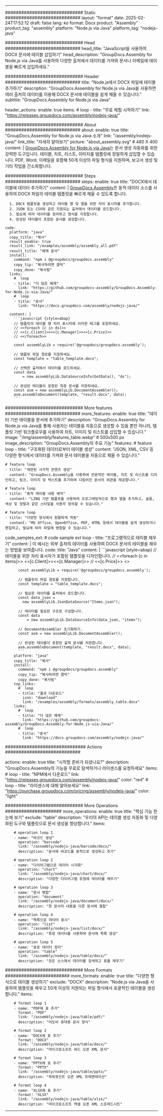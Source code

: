 



---
############################# Static ############################
layout: "format"
date:  2025-02-24T17:52:12
draft: false
lang: ko
format: Docx
product: "Assembly"
product_tag: "assembly"
platform: "Node.js via Java"
platform_tag: "nodejs-java"

############################# Head ############################
head_title: "JavaScript을 사용하여 DOCX 문서에 테이블 삽입하기"
head_description: "GroupDocs.Assembly for Node.js via Java를 사용하여 다양한 출처에서 데이터를 가져와 문서나 이메일에 테이블을 빠르게 삽입하세요."

############################# Header ############################
title: "Node.js에서 DOCX 파일에 테이블 추가하기" 
description: "GroupDocs.Assembly for Node.js via Java을 사용하면 여러 출처의 데이터를 이용해 DOCX 문서에 테이블을 쉽게 채울 수 있습니다."
subtitle: "GroupDocs.Assembly for Node.js via Java" 

header_actions:
  enable: true
  items:
    #  loop
    - title: "무료 체험 시작하기"
      link: "https://releases.groupdocs.com/assembly/nodejs-java/"
      
############################# About ############################
about:
    enable: true
    title: "GroupDocs.Assembly for Node.js via Java 소개"
    link: "/assembly/nodejs-java/"
    link_title: "자세히 알아보기"
    picture: "about_assembly.svg" # 480 X 400
    content: |
       [GroupDocs.Assembly for Node.js via Java](/assembly/nodejs-java/)는 문서 생성 자동화를 위한 강력한 도구입니다. 테이블, 차트, 리스트, 이미지를 템플릿에 정밀하게 삽입할 수 있습니다. PDF, Word, 이메일을 포함해 50개 이상의 파일 형식을 지원하며, 보고서 생성 및 기타 작업을 간소화합니다.

############################# Steps ############################
steps:
    enable: true
    title: "DOCX에서 테이블에 데이터 추가하기"
    content: |
      [GroupDocs.Assembly](/assembly/nodejs-java/)은 동적 데이터 소스를 사용하여 DOCX 파일의 테이블 템플릿을 빠르게 채울 수 있도록 합니다.
      
      1. DOCX 템플릿을 생성하고 테이블 행 및 열을 위한 자리 표시자를 추가합니다.
      2. JSON 또는 CSV와 같은 지원되는 출처에서 데이터를 로드합니다.
      3. 필요에 따라 데이터를 정리하고 형식을 지정합니다.
      4. 완성된 테이블이 포함된 문서를 생성합니다.
   
    code:
      platform: "java"
      copy_title: "복사"
      result_enable: true
      result_link: "/examples/assembly/assembly_all.pdf"
      result_title: "예제 문서"
      install:
        command: "npm i @groupdocs/groupdocs.assembly"
        copy_tip: "복사하려면 클릭"
        copy_done: "복사됨"
      links:
        #  loop
        - title: "더 많은 예제"
          link: "https://github.com/groupdocs-assembly/GroupDocs.Assembly-for-Node.js-via-Java/"
        #  loop
        - title: "문서"
          link: "https://docs.groupdocs.com/assembly/nodejs-java/"
          
      content: |
        ```javascript {style=abap}
        // 템플릿의 테이블 행 자리 표시자에 이러한 태그를 포함하세요.
        // <<foreach [c in ds]>>
        // <<[c.Client]>><<[c.Manager]>><<[c.Price]>>
        // <</foreach>>
    
        const assemblyLib = require('@groupdocs/groupdocs.assembly');

        // 템플릿 파일 경로를 지정하세요.
        const template = "table_template.docx";

        // 선택한 출처에서 데이터를 로드하세요.
        const data 
            = new assemblyLib.DataSourceInfo(GetData(), "ds");

        // 완성된 테이블이 포함된 최종 문서를 저장하세요.
        const asm = new assemblyLib.DocumentAssembler();
        asm.assembleDocument(template, "result.docx", data);
        ```           

############################# More features ############################
more_features:
  enable: true
  title: "데이터 기반 테이블을 문서에 추가하기"
  description: "GroupDocs.Assembly for Node.js via Java을 통해 사용자는 테이블을 자동으로 생성할 수 있을 뿐만 아니라, 템플릿 기반 워크플로우를 사용하여 차트, 이미지 및 리스트를 삽입할 수 있습니다."
  image: "/img/assembly/features_table.webp" # 500x500 px
  image_description: "GroupDocs.Assembly의 주요 기능"
  features:
    # feature loop
    - title: "구조화된 데이터로부터 테이블 생성"
      content: "JSON, XML, CSV 등 다양한 형식에서 데이터를 가져와 문서 테이블을 자동으로 채울 수 있습니다."

    # feature loop
    - title: "세련된 시각적 콘텐츠 생성"
      content: "GroupDocs.Assembly을 사용하여 전문적인 테이블, 차트 및 리스트를 디자인하고, 링크, 이미지 및 텍스트를 추가하여 다듬어진 문서의 외관을 제공합니다."

    # feature loop
    - title: "동적 테이블 내용 배치"
      content: "LINQ 기반 템플릿을 사용하여 프로그래밍적으로 행과 열을 추가하고, 글꼴, 색상 및 정렬과 같은 스타일을 사용자 정의할 수 있습니다."

    # feature loop
    - title: "다양한 형식에서 원활하게 작동"
      content: "MS Office, OpenOffice, PDF, HTML 등에서 테이블을 쉽게 생성하거나 편집하고, 필요에 따라 파일에 병합할 수 있습니다."
      
  code_samples_ext:
    # code sample ext loop
    - title: "프로그램적으로 테이블 채우기"
      content: |
        이 예시는 외부 출처의 데이터를 사용하여 DOCX 문서의 테이블을 채우는 방법을 보여줍니다.
      code:
        title: "Java"
        content: |
          ```javascript {style=abap}
          // 테이블을 위한 자리 표시자가 포함된 템플릿을 디자인합니다.
          // <<foreach [c in items]>> <<[c.Client]>><<[c.Manager]>>
          //  <<[c.Price]>> <</foreach>>
          
          const assemblyLib = require('@groupdocs/groupdocs.assembly');

          // 템플릿의 파일 경로를 지정합니다.
          const template = "table_template.docx";

          // 필요한 데이터를 출처에서 로드합니다.
          const data_json = 
            new assemblyLib.JsonDataSource("Items.json");

          // 데이터를 필요한 구조로 구성합니다.
          const data 
              = new assemblyLib.DataSourceInfo(data_json, "items");

          // DocumentAssembler 초기화하기.
          const asm = new assemblyLib.DocumentAssembler();

          // 완성된 테이블이 포함된 출력 문서를 저장합니다.
          asm.assembleDocument(template, "result.docx", data);
          ```
        platform: "java"
        copy_title: "복사"
        install:
          command: "npm i @groupdocs/groupdocs.assembly"
          copy_tip: "복사하려면 클릭"
          copy_done: "복사됨"
        top_links:
          #  loop
          - title: "결과 다운로드"
            icon: "download"
            link: "/examples/assembly/formats/assembly_table.docx"
        links:
          #  loop
          - title: "더 많은 예제"
            link: "https://github.com/groupdocs-assembly/GroupDocs.Assembly-for-Node.js-via-Java/"
          #  loop
          - title: "문서"
            link: "https://docs.groupdocs.com/assembly/nodejs-java/"
            

            


############################## Actions ############################

actions:
  enable: true
  title: "시작할 준비가 되셨나요?"
  description: "GroupDocs.Assembly의 기능을 무료로 탐색하거나 라이센스를 요청하세요"
  items:
    #  loop
    - title: "NPM에서 다운로드"
      link: "https://releases.groupdocs.com/assembly/nodejs-java/"
      color: "red"
        #  loop
    - title: "라이센스에 대해 알아보세요"
      link: "https://purchase.groupdocs.com/pricing/assembly/nodejs-java/"
      color: "light"


############################# More Operations #####################
more_operations:
    enable: true
    title: "핵심 기능 한눈에 보기"
    exclude: "table"
    description: "우리의 API는 테이블 생성 자동화 및 다양화된 도구와 템플릿으로 문서 생성을 향상합니다."
    items: 
          
        # operation loop 1
        - name: "바코드 생성"
          operation: "barcode"
          link: "/assembly/nodejs-java/barcode/docx/"
          description: "문서에 바코드를 동적으로 생성하고 추가"

        # operation loop 2
        - name: "다이어그램으로 데이터 시각화"
          operation: "chart"
          link: "/assembly/nodejs-java/chart/docx/"
          description: "다양한 다이어그램 유형에 데이터를 채우기"

        # operation loop 3
        - name: "문서 병합"
          operation: "document"
          link: "/assembly/nodejs-java/document/docx/"
          description: "한 문서의 내용을 다른 문서에 결합"

        # operation loop 4
        - name: "목록으로 데이터 표시"
          operation: "list"
          link: "/assembly/nodejs-java/list/docx/"
          description: "특정 데이터를 사용하여 문서에 목록 생성"

        # operation loop 5
        - name: "표로 데이터 정리"
          operation: "table"
          link: "/assembly/nodejs-java/table/docx/"
          description: "모든 소스에서 데이터를 검색하고 표를 채우기"
         
          
############################# More Formats ########################
more_formats:
    enable: true
    title: "다양한 형식으로 테이블 생성하기"
    exclude: "DOCX"
    description: "Node.js via Java을 사용하여 템플릿을 채우고 50개 이상의 지원되는 파일 형식에서 포괄적인 테이블을 생성합니다."
    items: 
          
        # format loop 1
        - name: "PDF에 표 추가"
          format: "PDF"
          link: "/assembly/nodejs-java/table/pdf/"
          description: "어도비 휴대용 문서 형식"
          
        # format loop 2
        - name: "DOCX에 표 추가"
          format: "DOCX"
          link: "/assembly/nodejs-java/table/docx/"
          description: "마이크로소프트 워드 오픈 XML 문서"
          
        # format loop 3
        - name: "PPTX에 표 추가"
          format: "PPTX"
          link: "/assembly/nodejs-java/table/pptx/"
          description: "파워포인트 오픈 XML 프레젠테이션"
          
        # format loop 4
        - name: "XLSX에 표 추가"
          format: "XLSX"
          link: "/assembly/nodejs-java/table/xlsx/"
          description: "마이크로소프트 엑셀 오픈 XML 스프레드시트"


          

---